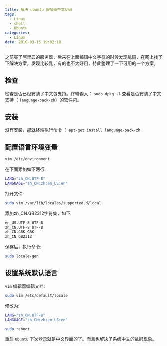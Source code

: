 ```yaml
---
title: 解决 ubuntu 服务器中文乱码
tags:
  - Linux
  - shell
  - Ubuntu
categories:
  - Linux
date: 2018-03-15 19:02:18
---
```


之前买了阿里云的服务器，后来在上面编辑中文字符的时候发现乱码，在网上找了下解决方案，发现比较乱，有的也不太好用，特此整理了一下可用的一个方案。

<!-- more -->

## 检查

检查是否已经安装了中文包支持。终端输入： `sudo dpkg -l` 查看是否安装了中文支持（ `language-pack-zh`）的软件包。

## 安装

没有安装，那就终端执行命令 ： `apt-get install language-pack-zh`

## 配置语言环境变量

```bash
vim /etc/environment
```

在下面添加如下两行:

```bash
LANG="zh_CN.UTF-8"
LANGUAGE="zh_CN:zh:en_US:en"
```

打开文件:

```bash
sudo vim /var/lib/locales/supported.d/local
```

添加zh_CN.GB2312字符集，如下:

```bash
en_US.UTF-8 UTF-8
zh_CN.UTF-8 UTF-8
zh_CN.GBK GBK
zh_CN GB2312
```

保存后，执行命令:

```bash
sudo locale-gen
```

## 设置系统默认语言

`vim` 编辑器编辑文档:

```bash
sudo vim /etc/default/locale
```

修改为:

```bash
LANG="zh_CN.UTF-8"
LANGUAGE="zh_CN:zh:en_US:en"

sudo reboot
```

重启 `Ubuntu` 下次登录就是中文界面的了。而且也解决了系统中文的乱码现象。
